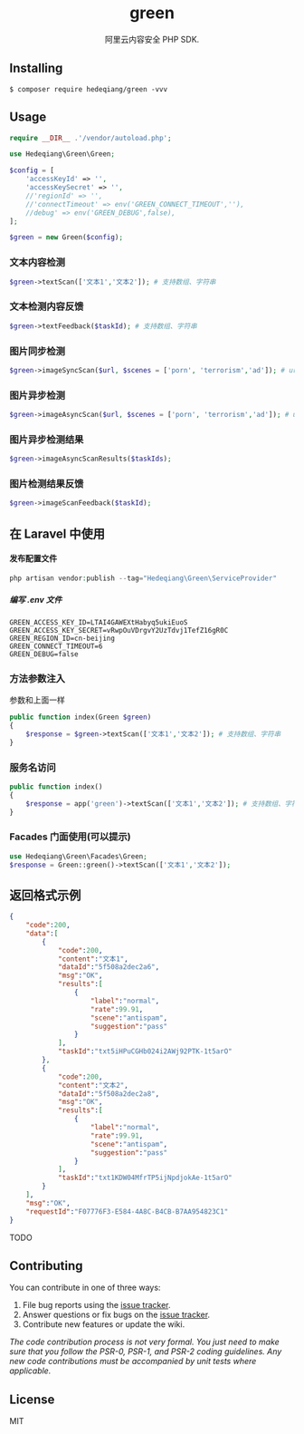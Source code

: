 <h1 align="center"> green </h1>

<p align="center"> 阿里云内容安全 PHP SDK.</p>


## Installing

```shell
$ composer require hedeqiang/green -vvv
```

## Usage
```php
require __DIR__ .'/vendor/autoload.php';

use Hedeqiang\Green\Green;

$config = [
    'accessKeyId' => '',
    'accessKeySecret' => '',
    //'regionId' => '',
    //'connectTimeout' => env('GREEN_CONNECT_TIMEOUT',''),
    //debug' => env('GREEN_DEBUG',false),
];

$green = new Green($config);
```

### 文本内容检测
```php
$green->textScan(['文本1','文本2']); # 支持数组、字符串
```

### 文本检测内容反馈
```php
$green->textFeedback($taskId); # 支持数组、字符串
```
### 图片同步检测
```php
$green->imageSyncScan($url, $scenes = ['porn', 'terrorism','ad']); # url 支持数组、字符串
```

### 图片异步检测
```php
$green->imageAsyncScan($url, $scenes = ['porn', 'terrorism','ad']); # url 支持数组、字符串
```

### 图片异步检测结果
```php
$green->imageAsyncScanResults($taskIds);
```

### 图片检测结果反馈
```php
$green->imageScanFeedback($taskId);
```

## 在 Laravel 中使用
#### 发布配置文件
```php
php artisan vendor:publish --tag="Hedeqiang\Green\ServiceProvider"
```
##### 编写 .env 文件
```
GREEN_ACCESS_KEY_ID=LTAI4GAWEXtHabyq5ukiEuoS
GREEN_ACCESS_KEY_SECRET=vRwpOuVDrgvY2UzTdvj1TefZ16gR0C
GREEN_REGION_ID=cn-beijing
GREEN_CONNECT_TIMEOUT=6
GREEN_DEBUG=false
```

### 方法参数注入
参数和上面一样

```php
public function index(Green $green)
{
    $response = $green->textScan(['文本1','文本2']); # 支持数组、字符串
}
```
### 服务名访问
```php
public function index()
{
    $response = app('green')->textScan(['文本1','文本2']); # 支持数组、字符串
}
```

### Facades 门面使用(可以提示)
```php
use Hedeqiang\Green\Facades\Green;
$response = Green::green()->textScan(['文本1','文本2']);
```


## 返回格式示例

```json
{
    "code":200,
    "data":[
        {
            "code":200,
            "content":"文本1",
            "dataId":"5f508a2dec2a6",
            "msg":"OK",
            "results":[
                {
                    "label":"normal",
                    "rate":99.91,
                    "scene":"antispam",
                    "suggestion":"pass"
                }
            ],
            "taskId":"txt5iHPuCGHb024i2AWj92PTK-1t5arO"
        },
        {
            "code":200,
            "content":"文本2",
            "dataId":"5f508a2dec2a8",
            "msg":"OK",
            "results":[
                {
                    "label":"normal",
                    "rate":99.91,
                    "scene":"antispam",
                    "suggestion":"pass"
                }
            ],
            "taskId":"txt1KDW04MfrTP5ijNpdjokAe-1t5arO"
        }
    ],
    "msg":"OK",
    "requestId":"F07776F3-E584-4A8C-B4CB-B7AA954823C1"
}
```

TODO

## Contributing

You can contribute in one of three ways:

1. File bug reports using the [issue tracker](https://github.com/hedeqiang/green/issues).
2. Answer questions or fix bugs on the [issue tracker](https://github.com/hedeqiang/green/issues).
3. Contribute new features or update the wiki.

_The code contribution process is not very formal. You just need to make sure that you follow the PSR-0, PSR-1, and PSR-2 coding guidelines. Any new code contributions must be accompanied by unit tests where applicable._

## License

MIT